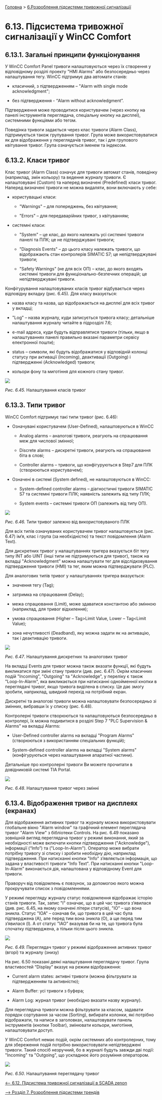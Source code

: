 [Головна](README.md) > [6.Розроблення підсистеми тривожної сигналізації](6.md)

# 6.13. Підсистема тривожної сигналізації у WinCC Comfort 

## 6.13.1. Загальні принципи функціонування

У WinCC Comfort Panel тривоги налаштовуються через їх створення у відповідному розділі проекту "HMI Alarms" або безпосередньо через налаштування тегу. WinCC підтримує два автомати станів:

- класичний, з підтвердженням – "Alarm with single mode acknowledgment";

- без підтвердження - “Alarm without acknowledgment”.

Підтвердження може проводитися користувачем (через кнопку на панелі інструментів переглядача, спеціальну кнопку на дисплеї), системними функціями або тегом. 

Поведінка тривоги задається через клас тривоги (Alarm Class), підтримується також групування тривог. Група може використовуватися як для відображення у переглядачів тривог, так і для групового квітування тривог. Група означується іменем та індексом.  

## 6.13.2. Класи тривог

Клас тривог (Alarm Class) означує для тривоги автомат станів, поведінку (наприклад, змін кольору) та ведення журналу тривоги. Є налаштовувані (Custom) та наперед визначені (Predefined) класи тривог. Наперед визначені тривоги не можна видаляти, вони включають у себе:

- користувацькі класи:

  - "Warnings" – для попереджень, без квітування;

  - "Errors" – для передаварійних тривог, з квітуванням; 

- системні класи:

  - "System" – це клас, до якого належать усі системні тривоги панелі та ПЛК; це не підтверджувані тривоги;

  - "Diagnosis Events" – до цього класу належать тривоги, що відображають стан контролерів SIMATIC S7; це непідтверджувані тривоги; 

  - "Safety Warnings" (не для всіх ОП) – клас, до якого входять системні тривоги для функціонально-безпечних операцій; це непідтверджувані тривоги.

Конфігурування налаштовуваних класів тривог відбувається через відповідну вкладку (рис. 6.45). Для класу вказується:

- назва класу та назва, що відображається на дисплеї для всіх тривог у вкладці; 

- "Log" – назва журналу, куди записується тривога класу; детальніше налаштування журналу читайте в підрозділі 7.6; 

- e-mail адреса, куди будуть відправлятися тривоги (тільки, якщо в налаштуваннях панелі правильно вказані параметри сервісу електронної пошти);

- status – символи, які будуть відображатися у відповідній колонці статусу при активації (Incoming), деактивації (Outgoing) і підтвердженні (Acknowledged) тривоги;

- кольори фону та миготіння для кожного стану тривог.      

![](media6/6_45.png)                               

*Рис. 6.45.* Налаштування класів тривог

## 6.13.3. Типи тривог 

WinCC Comfort підтримує такі типи тривог (рис. 6.46):

- Означувані користувачем (User-Defined), налаштовуються в WinCC 

  - Analog alarms – аналогові тривоги, реагують на спрацювання меж для числової змінної;

  - Discrete alarms – дискретні тривоги, реагують на спрацювання біта в слові;

  - Controller alarms – тривоги, що конфігуруються в Step7 для ПЛК (створюються користувачем); 

- Означені в системі (System defined), не налаштовуються в WinCC:

  - System-defined controller alarms – діагностичні тривоги SIMATIC S7 та системні тривоги ПЛК; наявність залежить від типу ПЛК;

  - System events – системні тривоги ОП (залежить від типу ОП).

![](media6/6_46.png) 

*Рис. 6.46.* Типи тривог залежно від використовуваного ПЛК

Для всіх типів означуваних користувачем тривог налаштовується (рис. 6.47) ім’я, клас і група (за необхідністю) та текст повідомлення (Alarm Text). 

Для дискретних тривог у налаштуваннях тригера вказується біт тегу типу INT або UINT (інші типи не підтримуються для тривог), також на вкладці "Acknowledgment" можна налаштувати тег для відслідковування підтвердження тривоги (HMI) та тег, яким можна підтверджувати (PLC). 

Для аналогових типів тривог у налаштуваннях тригера вказується:

- значення тегу (Tag); 

- затримка на спрацювання (Delay);

- межа спрацювання (Limit), може здаватися константою або змінною (наприклад, для тривог відхилення);

- умова спрацювання (Higher – Tag>Limit Value,  Lower – Tag<Limit Value);

- зона нечутливості (Deadband), яку можна задати як на активацію, так і деактивацію тривоги.     

![](media6/6_47.png) 

*Рис. 6.47*. Налаштування дискретних та аналогових тривог

На вкладці Events для тривог можна також вказати функції, які будуть викликатися при зміні стану тривоги (див. рис. 6.47). Окрім класичних подій "Incoming", "Outgoing" та "Acknowledge", у переліку є також "Loop-In-Alarm", яка викликається при натисканні однойменної кнопки в переглядачі тривог, якщо тривога виділена в списку. Це дає змогу зробити, наприклад, швидкий перехід на потрібний екран. 

Дискретні та аналогові тривоги можна налаштовувати безпосередньо зі змінних, вибравши їх у списку (рис. 6.48).  

Контролерні тривоги створюються та налаштовуються безпосередньо в контролері, їх можна подивитися в розділі Step 7 "PLC Supervision & Alarms" на вкладці Alarms:

- User-Defined controller alarms на вкладці "Program Alarms" (створюються з використанням спеціальних функцій);

- System-defined controller alarms на вкладці "System alarms" (конфігуруються через налаштування апаратної частини).

Детальніше про контролерні тривоги Ви можете прочитати в довідниковій системі TIA Portal. 

![](media6/6_48.png) 

*Рис. 6.48*. Налаштування тривог через змінні

## 6.13.4. Відображення тривог на дисплеях (екранах) 

Для відображення активних тривог та журналу можна використовувати глобальне вікно "Alarm window" та графічний елемент переглядача тривог "Alarm View" з бібліотеки Controls. На рис. 6.49 показано зовнішній вигляд переглядача тривог у режимі виконання, який за необхідності може включати кнопки підтвердження ("Acknowledge"), інформації (“Info”) та ("Loop-In-Alarm"). Оператор може вибрати потрібну тривогу зі списку і зробити необхідну дію, наприклад підтвердження. При натисканні кнопки "Info" з’являється інформація, що задана у властивості тривоги "Info Text". При натисканні кнопки "Loop-In-Alarm" виконається дія, налаштована у відповідному Event для тривоги.

Праворуч від повідомлень є повзунок, за допомогою якого можна прокручувати список з повідомленнями. 

У режимі перегляду журналу статус повідомлення відображає історію станів тривоги. Так, запис "I" означає, що в цей час тривога з’явилася (див. рис. 6.45, на якому означені літери статусів), "IO" – що вона зникла. Статус "IOA" – означав би, що тривога в цей час була підтверджена (A), але перед тим вона зникла (O), а ще перед тим з’явилася (I). А от статус "IAO" вказував би на те, що тривога була спочатку підтверджена, а тільки після цього зникла.      

![](media6/6_49.png) 

*Рис. 6.49.* Переглядач тривог у режимі відображення активних тривог (вгорі) та журналу (знизу)

На рис. 6.50 показані деякі налаштування переглядачу тривог. Група властивостей “Display” вказує на режим відображення:

- Current alarm states: активні тривоги (можна фільтрувати за підтвердженням та активністю);

- Alarm Buffer: усі тривоги з буфера;

- Alarm Log: журнал тривог (необхідно вказати назву журналу).

Для переглядача тривоги можна фільтрувати за класом, задавати порядок сортування за часом (Sorting), вибирати колонки, які потрібно відображати, та написи в заголовках, налаштовувати панель інструментів (кнопки Toolbar), змінювати кольори, миготіння, налаштовувати доступ. 

У WinCC Comfort немає подій, окрім системних або контролерних, тому для збереження подій потрібно використовувати непідтверджені тривоги. Такий спосіб незручний, бо в журналі будуть завжди дві події: "Incoming" та "Outgoing", що ускладнює його розуміння оператором.  

![](media6/6_50.png) 

*Рис. 6.50*. Налаштування переглядачу тривог

[<-- 6.12. Підсистема тривожної сигналізації в SCADA zenon](6_12.md)

[--> Розділ 7. Розроблення підсистеми трендів](7.md)
